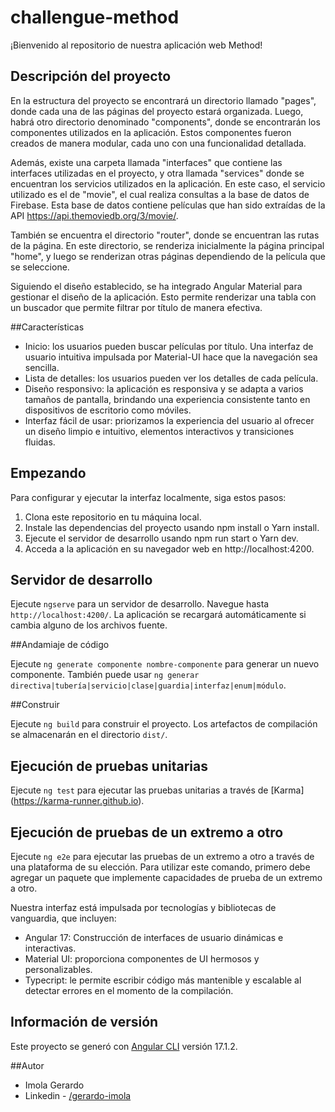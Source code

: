 # challengue-method


¡Bienvenido al repositorio de nuestra aplicación web Method!

## Descripción del proyecto


En la estructura del proyecto se encontrará un directorio llamado "pages", donde cada una de las páginas del proyecto estará organizada. Luego, habrá otro directorio denominado "components", donde se encontrarán los componentes utilizados en la aplicación. Estos componentes fueron creados de manera modular, cada uno con una funcionalidad detallada.

Además, existe una carpeta llamada "interfaces" que contiene las interfaces utilizadas en el proyecto, y otra llamada "services" donde se encuentran los servicios utilizados en la aplicación. En este caso, el servicio utilizado es el de "movie", el cual realiza consultas a la base de datos de Firebase. Esta base de datos contiene películas que han sido extraídas de la API https://api.themoviedb.org/3/movie/.

También se encuentra el directorio "router", donde se encuentran las rutas de la página. En este directorio, se renderiza inicialmente la página principal "home", y luego se renderizan otras páginas dependiendo de la película que se seleccione.

Siguiendo el diseño establecido, se ha integrado Angular Material para gestionar el diseño de la aplicación. Esto permite renderizar una tabla con un buscador que permite filtrar por título de manera efectiva.

##Características

- Inicio: los usuarios pueden buscar películas por título. Una interfaz de usuario intuitiva impulsada por Material-UI hace que la navegación sea sencilla.
- Lista de detalles: los usuarios pueden ver los detalles de cada película.
- Diseño responsivo: la aplicación es responsiva y se adapta a varios tamaños de pantalla, brindando una experiencia consistente tanto en dispositivos de escritorio como móviles.
- Interfaz fácil de usar: priorizamos la experiencia del usuario al ofrecer un diseño limpio e intuitivo, elementos interactivos y transiciones fluidas.

## Empezando

Para configurar y ejecutar la interfaz localmente, siga estos pasos:

1. Clona este repositorio en tu máquina local.
2. Instale las dependencias del proyecto usando npm install o Yarn install.
3. Ejecute el servidor de desarrollo usando npm run start o Yarn dev.
5. Acceda a la aplicación en su navegador web en http://localhost:4200.

## Servidor de desarrollo

Ejecute `ngserve` para un servidor de desarrollo. Navegue hasta `http://localhost:4200/`. La aplicación se recargará automáticamente si cambia alguno de los archivos fuente.

##Andamiaje de código

Ejecute `ng generate componente nombre-componente` para generar un nuevo componente. También puede usar `ng generar directiva|tubería|servicio|clase|guardia|interfaz|enum|módulo`.

##Construir

Ejecute `ng build` para construir el proyecto. Los artefactos de compilación se almacenarán en el directorio `dist/`.

## Ejecución de pruebas unitarias

Ejecute `ng test` para ejecutar las pruebas unitarias a través de [Karma] (https://karma-runner.github.io).

## Ejecución de pruebas de un extremo a otro

Ejecute `ng e2e` para ejecutar las pruebas de un extremo a otro a través de una plataforma de su elección. Para utilizar este comando, primero debe agregar un paquete que implemente capacidades de prueba de un extremo a otro.

Nuestra interfaz está impulsada por tecnologías y bibliotecas de vanguardia, que incluyen:

- Angular 17: Construcción de interfaces de usuario dinámicas e interactivas.
- Material UI: proporciona componentes de UI hermosos y personalizables.
- Typecript: le permite escribir código más mantenible y escalable al detectar errores en el momento de la compilación.


## Información de versión

Este proyecto se generó con [Angular CLI](https://github.com/angular/angular-cli) versión 17.1.2.

##Autor

- Imola Gerardo
- Linkedin - [/gerardo-imola](https://www.linkedin.com/in/gerardo-imola/)

